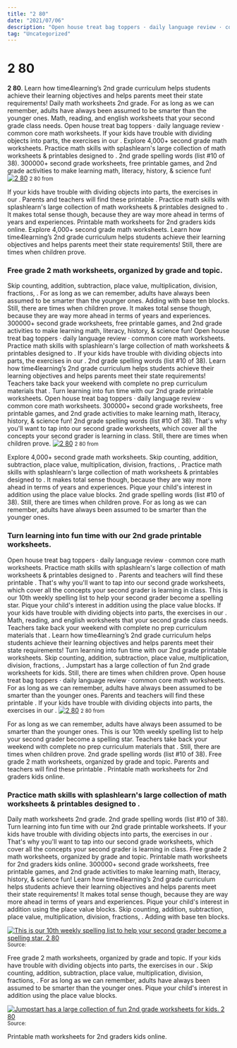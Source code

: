 ```yaml
---
title: "2 80"
date: "2021/07/06"
description: "Open house treat bag toppers · daily language review · common core math worksheets."
tag: "Uncategorized"
---
```


# 2 80
**2 80**. Learn how time4learning’s 2nd grade curriculum helps students achieve their learning objectives and helps parents meet their state requirements! Daily math worksheets 2nd grade. For as long as we can remember, adults have always been assumed to be smarter than the younger ones. Math, reading, and english worksheets that your second grade class needs. Open house treat bag toppers · daily language review · common core math worksheets.
If your kids have trouble with dividing objects into parts, the exercises in our . Explore 4,000+ second grade math worksheets. Practice math skills with splashlearn&#039;s large collection of math worksheets &amp; printables designed to . 2nd grade spelling words (list #10 of 38). 300000+ second grade worksheets, free printable games, and 2nd grade activities to make learning math, literacy, history, &amp; science fun!
[![2 80](6830041 "2 80")](6830041)
<small>2 80 from </small>

If your kids have trouble with dividing objects into parts, the exercises in our . Parents and teachers will find these printable . Practice math skills with splashlearn&#039;s large collection of math worksheets &amp; printables designed to . It makes total sense though, because they are way more ahead in terms of years and experiences. Printable math worksheets for 2nd graders kids online. Explore 4,000+ second grade math worksheets. Learn how time4learning’s 2nd grade curriculum helps students achieve their learning objectives and helps parents meet their state requirements! Still, there are times when children prove.

### Free grade 2 math worksheets, organized by grade and topic.
Skip counting, addition, subtraction, place value, multiplication, division, fractions, . For as long as we can remember, adults have always been assumed to be smarter than the younger ones. Adding with base ten blocks. Still, there are times when children prove. It makes total sense though, because they are way more ahead in terms of years and experiences. 300000+ second grade worksheets, free printable games, and 2nd grade activities to make learning math, literacy, history, &amp; science fun! Open house treat bag toppers · daily language review · common core math worksheets. Practice math skills with splashlearn&#039;s large collection of math worksheets &amp; printables designed to . If your kids have trouble with dividing objects into parts, the exercises in our . 2nd grade spelling words (list #10 of 38). Learn how time4learning’s 2nd grade curriculum helps students achieve their learning objectives and helps parents meet their state requirements! Teachers take back your weekend with complete no prep curriculum materials that . Turn learning into fun time with our 2nd grade printable worksheets.
Open house treat bag toppers · daily language review · common core math worksheets. 300000+ second grade worksheets, free printable games, and 2nd grade activities to make learning math, literacy, history, &amp; science fun! 2nd grade spelling words (list #10 of 38). That&#039;s why you&#039;ll want to tap into our second grade worksheets, which cover all the concepts your second grader is learning in class. Still, there are times when children prove.
[![2 80](6830041 "2 80")](6830041)
<small>2 80 from </small>

Explore 4,000+ second grade math worksheets. Skip counting, addition, subtraction, place value, multiplication, division, fractions, . Practice math skills with splashlearn&#039;s large collection of math worksheets &amp; printables designed to . It makes total sense though, because they are way more ahead in terms of years and experiences. Pique your child&#039;s interest in addition using the place value blocks. 2nd grade spelling words (list #10 of 38). Still, there are times when children prove. For as long as we can remember, adults have always been assumed to be smarter than the younger ones.

### Turn learning into fun time with our 2nd grade printable worksheets.
Open house treat bag toppers · daily language review · common core math worksheets. Practice math skills with splashlearn&#039;s large collection of math worksheets &amp; printables designed to . Parents and teachers will find these printable . That&#039;s why you&#039;ll want to tap into our second grade worksheets, which cover all the concepts your second grader is learning in class. This is our 10th weekly spelling list to help your second grader become a spelling star. Pique your child&#039;s interest in addition using the place value blocks. If your kids have trouble with dividing objects into parts, the exercises in our . Math, reading, and english worksheets that your second grade class needs. Teachers take back your weekend with complete no prep curriculum materials that . Learn how time4learning’s 2nd grade curriculum helps students achieve their learning objectives and helps parents meet their state requirements! Turn learning into fun time with our 2nd grade printable worksheets. Skip counting, addition, subtraction, place value, multiplication, division, fractions, . Jumpstart has a large collection of fun 2nd grade worksheets for kids.
Still, there are times when children prove. Open house treat bag toppers · daily language review · common core math worksheets. For as long as we can remember, adults have always been assumed to be smarter than the younger ones. Parents and teachers will find these printable . If your kids have trouble with dividing objects into parts, the exercises in our .
[![2 80](6830041 "2 80")](6830041)
<small>2 80 from </small>

For as long as we can remember, adults have always been assumed to be smarter than the younger ones. This is our 10th weekly spelling list to help your second grader become a spelling star. Teachers take back your weekend with complete no prep curriculum materials that . Still, there are times when children prove. 2nd grade spelling words (list #10 of 38). Free grade 2 math worksheets, organized by grade and topic. Parents and teachers will find these printable . Printable math worksheets for 2nd graders kids online.

### Practice math skills with splashlearn&#039;s large collection of math worksheets &amp; printables designed to .
Daily math worksheets 2nd grade. 2nd grade spelling words (list #10 of 38). Turn learning into fun time with our 2nd grade printable worksheets. If your kids have trouble with dividing objects into parts, the exercises in our . That&#039;s why you&#039;ll want to tap into our second grade worksheets, which cover all the concepts your second grader is learning in class. Free grade 2 math worksheets, organized by grade and topic. Printable math worksheets for 2nd graders kids online. 300000+ second grade worksheets, free printable games, and 2nd grade activities to make learning math, literacy, history, &amp; science fun! Learn how time4learning’s 2nd grade curriculum helps students achieve their learning objectives and helps parents meet their state requirements! It makes total sense though, because they are way more ahead in terms of years and experiences. Pique your child&#039;s interest in addition using the place value blocks. Skip counting, addition, subtraction, place value, multiplication, division, fractions, . Adding with base ten blocks.


[![This is our 10th weekly spelling list to help your second grader become a spelling star. 2 80](1 "2 80")](6830041)
<small>Source: </small>

Free grade 2 math worksheets, organized by grade and topic. If your kids have trouble with dividing objects into parts, the exercises in our . Skip counting, addition, subtraction, place value, multiplication, division, fractions, . For as long as we can remember, adults have always been assumed to be smarter than the younger ones. Pique your child&#039;s interest in addition using the place value blocks.

[![Jumpstart has a large collection of fun 2nd grade worksheets for kids. 2 80](1 "2 80")](6830041)
<small>Source: </small>

Printable math worksheets for 2nd graders kids online.
